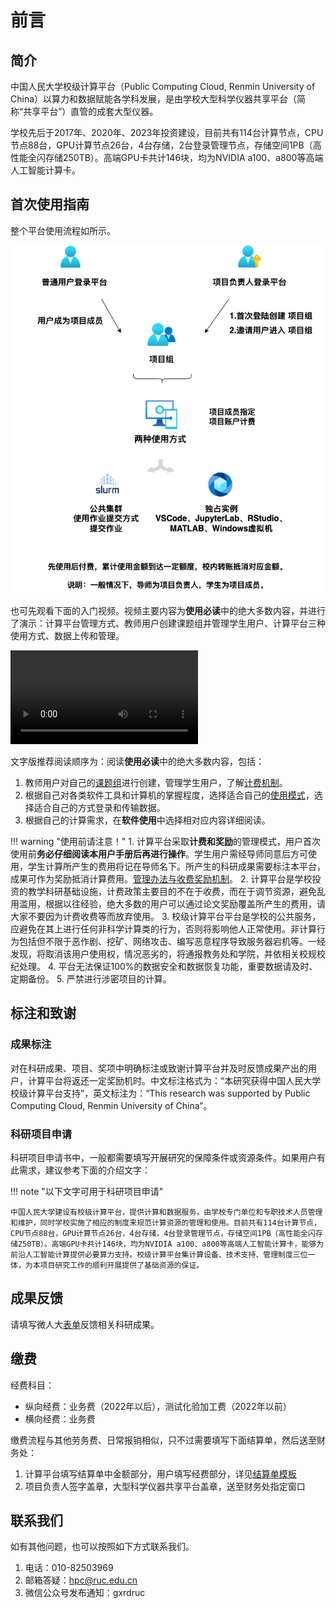 # 前言

## 简介

中国人民大学校级计算平台（Public Computing Cloud, Renmin University of China）以算力和数据赋能各学科发展，是由学校大型科学仪器共享平台（简称“共享平台”）直管的成套大型仪器。

学校先后于2017年、2020年、2023年投资建设，目前共有114台计算节点，CPU节点88台，GPU计算节点26台，4台存储，2台登录管理节点，存储空间1PB（高性能全闪存储250TB）。高端GPU卡共计146块，均为NVIDIA a100、a800等高端人工智能计算卡。

## 首次使用指南

整个平台使用流程如所示。

![](./images/workflow.png)

也可先观看下面的入门视频。视频主要内容为**使用必读**中的绝大多数内容，并进行了演示：计算平台管理方式、教师用户创建课题组并管理学生用户、计算平台三种使用方式、数据上传和管理。

![type:video](./files/intro.mp4)

文字版推荐阅读顺序为：阅读**使用必读**中的绝大多数内容，包括：

1. 教师用户对自己的[课题组](./manual/project.md)进行创建，管理学生用户，了解[计费机制](./manual/bill.md)。
2. 根据自己对各类软件工具和计算机的掌握程度，选择适合自己的[使用模式](./manual/usage-mode.md)，选择适合自己的方式登录和传输数据。
3. 根据自己的计算需求，在**软件使用**中选择相对应内容详细阅读。

!!! warning "使用前请注意！"
    1. 计算平台采取**计费和奖励**的管理模式，用户首次使用前**务必仔细阅读本用户手册后再进行操作**。学生用户需经导师同意后方可使用，学生计算所产生的费用将记在导师名下。所产生的科研成果需要标注本平台，成果可作为奖励抵消计算费用。[管理办法与收费奖励机制](./regulation.md)。
    2. 计算平台是学校投资的教学科研基础设施，计费政策主要目的不在于收费，而在于调节资源，避免乱用滥用，根据以往经验，绝大多数的用户可以通过论文奖励覆盖所产生的费用，请大家不要因为计费收费等而放弃使用。
    3. 校级计算平台平台是学校的公共服务，应避免在其上进行任何非科学计算类的行为，否则将影响他人正常使用。非计算行为包括但不限于恶作剧、挖矿、网络攻击、编写恶意程序导致服务器宕机等。一经发现，将取消该用户使用权，情况恶劣的，将通报教务处和学院，并依相关校规校纪处理。
    4. 平台无法保证100%的数据安全和数据恢复功能，重要数据请及时、定期备份。
    5. 严禁进行涉密项目的计算。

## 标注和致谢

### 成果标注

对在科研成果、项目、奖项中明确标注或致谢计算平台并及时反馈成果产出的用户，计算平台将返还一定奖励机时。中文标注格式为：“本研究获得中国人民大学校级计算平台支持”，英文标注为：“This research was supported by Public Computing Cloud, Renmin University of China”。

### 科研项目申请

科研项目申请书中，一般都需要填写开展研究的保障条件或资源条件。如果用户有此需求，建议参考下面的介绍文字：

!!! note "以下文字可用于科研项目申请"

    中国人民大学建设有校级计算平台，提供计算和数据服务，由学校专门单位和专职技术人员管理和维护，同时学校实施了相应的制度来规范计算资源的管理和使用。目前共有114台计算节点，CPU节点88台，GPU计算节点26台，4台存储，4台登录管理节点，存储空间1PB（高性能全闪存储250TB）。高端GPU卡共计146块，均为NVIDIA a100、a800等高端人工智能计算卡，能够为前沿人工智能计算提供必要算力支持。校级计算平台集计算设备、技术支持、管理制度三位一体，为本项目研究工作的顺利开展提供了基础资源的保证。

## 成果反馈

请填写微人大[表单](https://v.ruc.edu.cn/servcenter/front/form/draw/10357)反馈相关科研成果。

## 缴费

经费科目：

* 纵向经费：业务费（2022年以后），测试化验加工费（2022年以前）
* 横向经费：业务费

缴费流程与其他劳务费、日常报销相似，只不过需要填写下面结算单，然后送至财务处：

1. 计算平台填写结算单中金额部分，用户填写经费部分，详见[结算单模板](./files/中国人民大学大型科学仪器开放共享服务费用结算单-校内用户.pdf)
2. 项目负责人签字盖章，大型科学仪器共享平台盖章，送至财务处指定窗口

## 联系我们

如有其他问题，也可以按照如下方式联系我们。

1. 电话：010-82503969
2. 邮箱答疑：<hpc@ruc.edu.cn>
3. 微信公众号发布通知：gxrdruc
